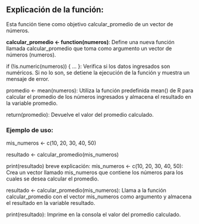 ## Explicación de la función:
Esta función tiene como objetivo calcular_promedio de un vector de números.

**calcular_promedio <- function(numeros)**: Define una nueva función llamada calcular_promedio que toma como argumento un vector de números (numeros).

if (!is.numeric(numeros)) { ... }: Verifica si los datos ingresados son numéricos. Si no lo son, se detiene la ejecución de la función y muestra un mensaje de error.

promedio <- mean(numeros): Utiliza la función predefinida mean() de R para calcular el promedio de los números ingresados y almacena el resultado en la variable promedio.

return(promedio): Devuelve el valor del promedio calculado.

### Ejemplo de uso:
mis_numeros <- c(10, 20, 30, 40, 50)

resultado <- calcular_promedio(mis_numeros)

print(resultado)
breve explicación: 
mis_numeros <- c(10, 20, 30, 40, 50): Crea un vector llamado mis_numeros que contiene los números para los cuales se desea calcular el promedio.

resultado <- calcular_promedio(mis_numeros): Llama a la función calcular_promedio con el vector mis_numeros como argumento y almacena el resultado en la variable resultado.

print(resultado): Imprime en la consola el valor del promedio calculado.

